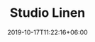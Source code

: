 ---
title: "Studio Linen"
date: 2019-10-17T11:22:16+06:00
draft: false
category: "erika-knight"
tags: ["Leinen", "3,0-4,0"]
nadels: ["3,0", "4,0"]
nadel: "3,0-4,0" 
laenge: "120m"	


# meta description
description : "85% recyceltes Leinen und 15% belgisches Premium Leinen"

# Farben
farben : "400|401|402|403|404|405|406|407|408|409|410|411|412|413|414|415|416|419|420|"

# product Price
dprice: "8,50"
price: "8.50"
priceBefore: ""
menge: "50g"

# Product Short Description
shortDescription: "85% recyceltes Leinen und 15% belgisches Premium Leinen, toller Griff."

#product ID
productID: 11000

# type must be "products"
type: "products"

# type must be "products"
brand: "Erika Knight"
img: "/images/products/erika-knight/studio-linen-1.jpg"   

# product Images
# first image will be shown in the product page
images:
  - "/images/products/erika-knight/studio-linen-1.jpg" 

# product colors
farbimages:
- farbimg: "/images/farben/erika-knight/studio-linen/g_1039010-400.jpg"	
  farbtitle: "400"
- farbimg: "/images/farben/erika-knight/studio-linen/g_1039010-401.jpg"	
  farbtitle: "401"
- farbimg: "/images/farben/erika-knight/studio-linen/g_1039010-402.jpg"	
  farbtitle: "402"
- farbimg: "/images/farben/erika-knight/studio-linen/g_1039010-403.jpg"	
  farbtitle: "403"
- farbimg: "/images/farben/erika-knight/studio-linen/g_1039010-404.jpg"	
  farbtitle: "404"
- farbimg: "/images/farben/erika-knight/studio-linen/g_1039010-405.jpg"	
  farbtitle: "405"
- farbimg: "/images/farben/erika-knight/studio-linen/g_1039010-406.jpg"	
  farbtitle: "406"
- farbimg: "/images/farben/erika-knight/studio-linen/g_1039010-407.jpg"	
  farbtitle: "407"
- farbimg: "/images/farben/erika-knight/studio-linen/g_1039010-408.jpg"	
  farbtitle: "408"
- farbimg: "/images/farben/erika-knight/studio-linen/g_1039010-409.jpg"	
  farbtitle: "409"
- farbimg: "/images/farben/erika-knight/studio-linen/g_1039010-410.jpg"	
  farbtitle: "410"
- farbimg: "/images/farben/erika-knight/studio-linen/g_1039010-411.jpg"	
  farbtitle: "411"
- farbimg: "/images/farben/erika-knight/studio-linen/g_1039010-412.jpg"	
  farbtitle: "412"
- farbimg: "/images/farben/erika-knight/studio-linen/g_1039010-413.jpg"	
  farbtitle: "413"
- farbimg: "/images/farben/erika-knight/studio-linen/g_1039010-414.jpg"	
  farbtitle: "414"
- farbimg: "/images/farben/erika-knight/studio-linen/g_1039010-415.jpg"	
  farbtitle: "415"
- farbimg: "/images/farben/erika-knight/studio-linen/g_1039010-416.jpg"	
  farbtitle: "416"
- farbimg: "/images/farben/erika-knight/studio-linen/g_1039010-419.jpg"	
  farbtitle: "419"
- farbimg: "/images/farben/erika-knight/studio-linen/g_1039010-420.jpg"	
  farbtitle: "420"
---